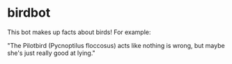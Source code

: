 # birdbot

This bot makes up facts about birds! For example:

"The Pilotbird (Pycnoptilus floccosus) acts like nothing is wrong, but maybe she's just really good at lying."
